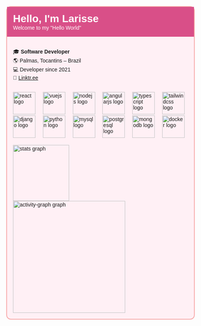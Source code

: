 <div style="border: 2px solid #f7a8a8; border-radius: 12px; background: #fff0f5; font-family: sans-serif;">
   <!-- Topo -->
   <div style="background: #d94f88; padding: 16px; ">
      <h1 style="color: white; margin: 0;">Hello, I'm Larisse</h1>
      <p style="color: white; margin: 0; border-radius: 12px 12px 0 0;">Welcome to my "Hello World"</p>
   </div>
   <!-- Corpo -->
   <div style="padding: 16px;">
      <!-- <h3 style="color: #d94f88; margin-bottom: 8px;">F A C T SㅤA B O U TㅤM E:</h3> -->
      <p>
         🎓 <strong>Software Developer</strong><br>
         🌎 Palmas, Tocantins – Brazil<br>
         💻 Developer since 2021<br>
         🔗 <a href="https://linktr.ee/larisseralves" target="_blank" > Linktr.ee </a>
      </p>
      <br>
      <div align="left">
         <img src="https://cdn.jsdelivr.net/gh/devicons/devicon/icons/react/react-original-wordmark.svg" height="60" alt="react logo"  />
         <img width="12" />
         <img src="https://cdn.jsdelivr.net/gh/devicons/devicon/icons/vuejs/vuejs-original-wordmark.svg" height="60" alt="vuejs logo"  />
         <img width="12" />
         <img src="https://cdn.jsdelivr.net/gh/devicons/devicon/icons/nodejs/nodejs-plain-wordmark.svg" height="60" alt="nodejs logo"  />
         <img width="12" />
         <img src="https://cdn.jsdelivr.net/gh/devicons/devicon/icons/angularjs/angularjs-original.svg" height="60" alt="angularjs logo"  />
         <img width="12" />
         <img src="https://skillicons.dev/icons?i=ts" height="60" alt="typescript logo"  />
         <img width="12" />
         <img src="https://skillicons.dev/icons?i=tailwind" height="60" alt="tailwindcss logo"  />
         <img width="12" /><br>
         <img src="https://cdn.jsdelivr.net/gh/devicons/devicon/icons/django/django-plain-wordmark.svg" height="60" alt="django logo"  />
         <img width="12" />
         <img src="https://skillicons.dev/icons?i=py" height="60" alt="python logo"  />
         <img width="12" />
         <img src="https://cdn.jsdelivr.net/gh/devicons/devicon/icons/mysql/mysql-plain-wordmark.svg" height="60" alt="mysql logo"  />
         <img width="12" />
         <img src="https://cdn.jsdelivr.net/gh/devicons/devicon/icons/postgresql/postgresql-original-wordmark.svg" height="60" alt="postgresql logo"  />
         <img width="12" />
         <img src="https://cdn.jsdelivr.net/gh/devicons/devicon/icons/mongodb/mongodb-plain-wordmark.svg" height="60" alt="mongodb logo"  />
         <img width="12" />
         <img src="https://cdn.jsdelivr.net/gh/devicons/devicon/icons/docker/docker-original.svg" height="60" alt="docker logo"  />
      </div>
      <br>
      <div align="left">
         <img src="https://github-readme-stats.vercel.app/api?username=larissealves&hide_title=true&hide_rank=true&show_icons=true&include_all_commits=true&count_private=true&disable_animations=true&theme=dracula&locale=en&hide_border=false&order=1" height="150" alt="stats graph"  /> <br>
         <img src="https://github-readme-activity-graph.vercel.app/graph?username=larissealves&radius=16&theme=dracula&area=true&order=5&hide_border=false&hide_title=false" height="300" alt="activity-graph graph"  />
      </div>
   </div>
</div>
